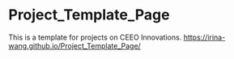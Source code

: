 # Project_Template_Page

This is a template for projects on CEEO Innovations. 
https://irina-wang.github.io/Project_Template_Page/
